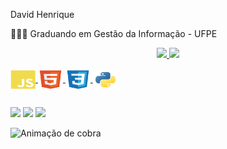 
David Henrique
<div></divd>

 👨🏽‍💻 Graduando em Gestão da Informação - UFPE

<div align="center">
  <a href="https://github.com/davidhenrique2106">
  <img height="180em" src="https://github-readme-stats.vercel.app/api?username=DavidHenrique2106&show_icons=true&theme=dark&include_all_commits=true&count_private=true"/>
  <img height="180em" src="https://github-readme-stats.vercel.app/api/top-langs/?username=DavidHenrique2106&layout=compact&langs_count=7&theme=dark"/>
</div>
<div style="display: inline_block"><br>
  <img align="center" alt="david-Js" height="30" width="40" src="https://raw.githubusercontent.com/devicons/devicon/master/icons/javascript/javascript-plain.svg">
  <img align="center" alt="david-HTML" height="30" width="40" src="https://raw.githubusercontent.com/devicons/devicon/master/icons/html5/html5-original.svg">
  <img align="center" alt="david-CSS" height="30" width="40" src="https://raw.githubusercontent.com/devicons/devicon/master/icons/css3/css3-original.svg">
  <img align="center" alt="david-HTML" height="30" width="40" src="https://raw.githubusercontent.com/devicons/devicon/master/icons/python/python-original.svg">
                
   </div>
  
  ##
 
<div> 
  
  <a href="https://www.instagram.com/david.hlima_" target="_blank"><img src="https://img.shields.io/badge/-Instagram-%23E4405F?style=for-the-badge&logo=instagram&logoColor=white" target="_blank"></a>
  <a href = "mailto:dh210605@gmail.com"><img src="https://img.shields.io/badge/-Gmail-%23333?style=for-the-badge&logo=gmail&logoColor=white" target="_blank"></a>
  <a href="https://www.linkedin.com/in/david-henrique-893b6724b" target="_blank"><img src="https://img.shields.io/badge/-LinkedIn-%230077B5?style=for-the-badge&logo=linkedin&logoColor=white" target="_blank"></a> 
 

</div>

![ Animação de cobra ](https://github.com/agedanna/agedanna/blob/output/github-contribution-grid-snake.svg)
